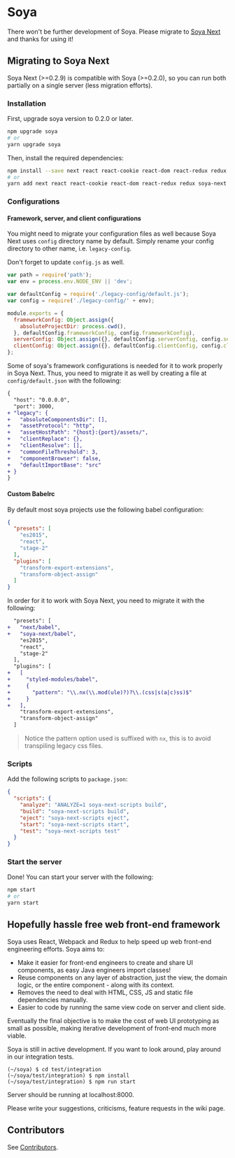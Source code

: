 # Soya

There won't be further development of Soya.
Please migrate to [Soya Next](https://github.com/traveloka/soya-next) and thanks for using it!

## Migrating to Soya Next

Soya Next (>=0.2.9) is compatible with Soya (>=0.2.0), so you can run both partially on a single server (less migration efforts).

### Installation

First, upgrade soya version to 0.2.0 or later.

```bash
npm upgrade soya
# or 
yarn upgrade soya
```

Then, install the required dependencies:

```bash
npm install --save next react react-cookie react-dom react-redux redux soya-next soya-next-scripts styled-modules
# or
yarn add next react react-cookie react-dom react-redux redux soya-next soya-next-scripts styled-modules
```

### Configurations

#### Framework, server, and client configurations

You might need to migrate your configuration files as well because Soya Next uses `config` directory name by default.
Simply rename your config directory to other name, i.e. `legacy-config`.

Don't forget to update `config.js` as well.

```js
var path = require('path');
var env = process.env.NODE_ENV || 'dev';

var defaultConfig = require('./legacy-config/default.js');
var config = require('./legacy-config/' + env);

module.exports = {
  frameworkConfig: Object.assign({
    absoluteProjectDir: process.cwd(),
  }, defaultConfig.frameworkConfig, config.frameworkConfig),
  serverConfig: Object.assign({}, defaultConfig.serverConfig, config.serverConfig),
  clientConfig: Object.assign({}, defaultConfig.clientConfig, config.clientConfig)
};
```

Some of soya's framework configurations is needed for it to work properly in Soya Next.
Thus, you need to migrate it as well by creating a file at `config/default.json` with the following:

```diff
{
  "host": "0.0.0.0",
  "port": 3000,
+ "legacy": {
+   "absoluteComponentsDir": [],
+   "assetProtocol": "http",
+   "assetHostPath": "{host}:{port}/assets/",
+   "clientReplace": {},
+   "clientResolve": [],
+   "commonFileThreshold": 3,
+   "componentBrowser": false,
+   "defaultImportBase": "src"
+ }
}
```

#### Custom Babelrc

By default most soya projects use the following babel configuration:

```json
{
  "presets": [
    "es2015",
    "react",
    "stage-2"
  ],
  "plugins": [
    "transform-export-extensions",
    "transform-object-assign"
  ]
}
```

In order for it to work with Soya Next, you need to migrate it with the following:

```diff
  "presets": [
+   "next/babel",
+   "soya-next/babel",
    "es2015",
    "react",
    "stage-2"
  ],
  "plugins": [
+   [
+     "styled-modules/babel",
+     {
+       "pattern": "\\.nx(\\.mod(ule)?)?\\.(css|s(a|c)ss)$"
+     }
+   ],
    "transform-export-extensions",
    "transform-object-assign"
  ]
```

> Notice the pattern option used is suffixed with `nx`, this is to avoid transpiling legacy css files.

### Scripts

Add the following scripts to `package.json`:

```json
{
  "scripts": {
    "analyze": "ANALYZE=1 soya-next-scripts build",
    "build": "soya-next-scripts build",
    "eject": "soya-next-scripts eject",
    "start": "soya-next-scripts start",
    "test": "soya-next-scripts test"
  }
}
```

### Start the server

Done! You can start your server with the following:

```bash
npm start
# or
yarn start
```

## Hopefully hassle free web front-end framework

Soya uses React, Webpack and Redux to help speed up web front-end engineering efforts. Soya aims to:

- Make it easier for front-end engineers to create and share UI components, as easy Java engineers import classes!
- Reuse components on any layer of abstraction, just the view, the domain logic, or the entire component - along with its context.
- Removes the need to deal with HTML, CSS, JS and static file dependencies manually.
- Easier to code by running the same view code on server and client side.

Eventually the final objective is to make the cost of web UI prototyping as small as possible, making iterative development of front-end much more viable.

Soya is still in active development. If you want to look around, play around in our integration tests.

    (~/soya) $ cd test/integration
    (~/soya/test/integration) $ npm install
    (~/soya/test/integration) $ npm run start

Server should be running at localhost:8000.

Please write your suggestions, criticisms, feature requests in the wiki page.

## Contributors

See [Contributors](https://github.com/traveloka/soya/blob/master/soya/CONTRIBUTORS.md).
